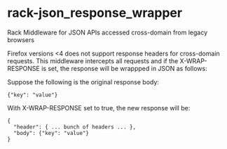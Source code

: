 rack-json_response_wrapper
==========================

Rack Middleware for JSON APIs accessed cross-domain from legacy browsers

Firefox versions <4 does not support response headers for cross-domain requests. This middleware intercepts all requests and if the X-WRAP-RESPONSE is set, the response will be wrappped in JSON as follows:

Suppose the following is the original response body:

    {"key": "value"}
    
With X-WRAP-RESPONSE set to true, the new response will be:

    {
      "header": { ... bunch of headers ... },
      "body": {"key": "value"}
    }
